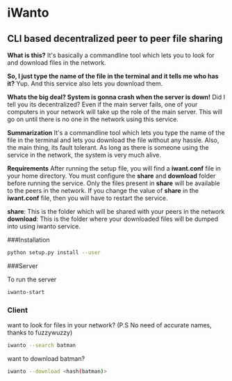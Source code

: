 # iWanto
## CLI based decentralized peer to peer file sharing

__What is this?__ 
It's basically a commandline tool which lets you to look for and download files in the network. 

__So, I just type the name of the file in the terminal and it tells me who has it?__ 
Yup. And this service also lets you download them.  

__Whats the big deal? System is gonna crash when the server is down!__ 
Did I tell you its decentralized? Even if the main server fails, one of your computers in your network will take up the role of the main server. This will go on until there is no one in the network using this service. 

__Summarization__ 
It's a commandline tool which lets you type the name of the file in the terminal and lets you download the file without any hassle. Also, the main thing, its fault tolerant. As long as there is someone using the service in the network, the system is very much alive.  

__Requirements__ 
After running the setup file, you will find a __iwant.conf__ file in your home directory. You must configure the __share__ and __download__ folder before running the service. 
Only the files present in __share__ will be available to the peers in the network. If you change the value of __share__ in the __iwant.conf__ file, then you will have to restart the service. 

__share__: This is the folder which will be shared with your peers in the network  
__download__: This is the folder where your downloaded files will be dumped into using iwanto service.  

###Installation
```sh
python setup.py install --user
```

###Server

To run the server
```sh
iwanto-start
```

### Client 
want to look for files in your network? (P.S No need of accurate names, thanks to fuzzywuzzy)
```sh
iwanto --search batman
```

want to download batman? 
```sh
iwanto --download <hash(batman)>
```
